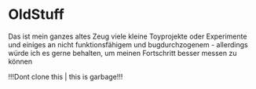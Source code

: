 # OldStuff
Das ist mein ganzes altes Zeug viele kleine Toyprojekte oder Experimente und einiges an nicht funktionsfähigem und bugdurchzogenem - allerdings würde ich es gerne behalten, um meinen Fortschritt besser messen zu können

!!!Dont clone this | this is garbage!!!
